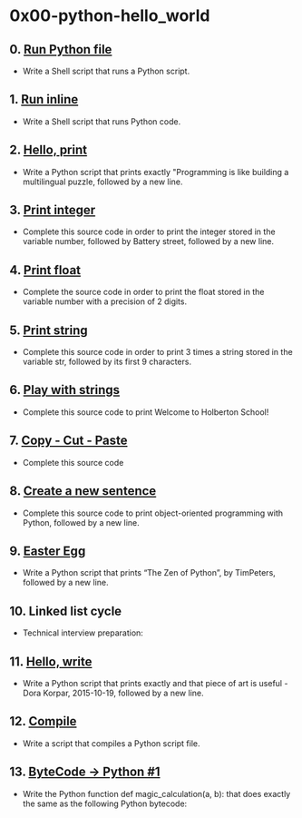 # 0x00-python-hello_world

## 0. [Run Python file](./0-run)
- Write a Shell script that runs a Python script.

## 1. [Run inline](./1-run_inline)
- Write a Shell script that runs Python code.

## 2. [Hello, print](./2-print.py)
- Write a Python script that prints exactly "Programming is like building a multilingual puzzle, followed by a new line.

## 3. [Print integer](./3-print_number.py)
- Complete this source code in order to print the integer stored in the variable number, followed by Battery street, followed by a new line.

## 4. [Print float](./4-print_float.py)
- Complete the source code in order to print the float stored in the variable number with a precision of 2 digits.

## 5. [Print string](./5-print_string.py )
- Complete this source code in order to print 3 times a string stored in the variable str, followed by its first 9 characters.

## 6. [Play with strings](./6-concat.py)
- Complete this source code to print Welcome to Holberton School!

## 7. [Copy - Cut - Paste](./7-edges.py)
- Complete this source code

## 8. [Create a new sentence](./8-concat_edges.py)
- Complete this source code to print object-oriented programming with Python, followed by a new line.

## 9. [Easter Egg](./9-easter_egg.py)
- Write a Python script that prints “The Zen of Python”, by TimPeters, followed by a new line.

## 10. Linked list cycle

- Technical interview preparation:

## 11. [Hello, write](./100-write.py )
- Write a Python script that prints exactly and that piece of art is useful - Dora Korpar, 2015-10-19, followed by a new line.

## 12. [Compile](./101-compile)
- Write a script that compiles a Python script file.

## 13. [ByteCode -> Python #1](./102-magic_calculation.py )
- Write the Python function def magic_calculation(a, b): that does exactly the same as the following Python bytecode:
